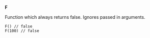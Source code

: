 **F**

Function which always returns false. Ignores passed in arguments.

    F() // false
    F(100) // false